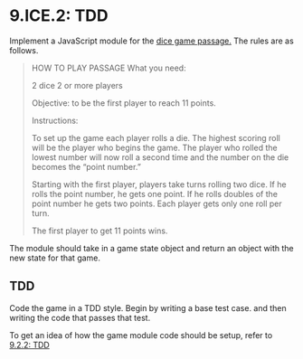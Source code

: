 # 9.ICE.2: TDD

Implement a JavaScript module for the [dice game passage.](https://www.whatdowedoallday.com/dice-games-for-kids/) The rules are as follows.

> HOW TO PLAY PASSAGE What you need:
>
> 2 dice 2 or more players
>
> Objective: to be the first player to reach 11 points.
>
> Instructions:
>
> To set up the game each player rolls a die. The highest scoring roll will be the player who begins the game. The player who rolled the lowest number will now roll a second time and the number on the die becomes the “point number.”
>
> Starting with the first player, players take turns rolling two dice. If he rolls the point number, he gets one point. If he rolls doubles of the point number he gets two points. Each player gets only one roll per turn.
>
> The first player to get 11 points wins.

The module should take in a game state object and return an object with the new state for that game.

## TDD

Code the game in a TDD style. Begin by writing a base test case. and then writing the code that passes that test.

To get an idea of how the game module code should be setup, refer to [9.2.2: TDD](../9.1-testing/9.1.2-tdd.md)
